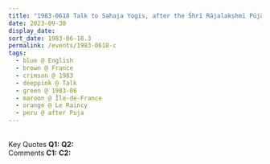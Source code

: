 ```yaml
---
title: "1983-0618 Talk to Sahaja Yogis, after the Śhrī Rājalakṣhmī Pūjā, Room, Āśhram, 9, Allée Du Rocher, Le Raincy (13 kms E of Paris), Île-de-France, France from the book Eternally Inspired Recollections of Our Divine Mother, Volume 2, Page 319"
date: 2023-09-30
display_date: 
sort_date: 1983-06-18.3
permalink: /events/1983-0618-c
tags:
  - blue @ English
  - brown @ France
  - crimson @ 1983
  - deeppink @ Talk
  - green @ 1983-06
  - maroon @ Île-de-France
  - orange @ Le Raincy
  - peru @ after Puja
---
```


<br>

<wave-list>
  <list-title color="DarkSeaGreen" width="55">Key Quotes</list-title>
  <list-item color="BlanchedAlmond" width="280"><b>Q1:</b> <i></i></list-item>
  <list-item color="Lavender" width="280"><b>Q2:</b> <i></i></list-item>
</wave-list>

<br>

<wave-list>
  <list-title color="DarkSeaGreen" width="55">Comments</list-title>
  <list-item color="BlanchedAlmond" width="280"><b>C1:</b> <i></i></list-item>
  <list-item color="Lavender" width="280"><b>C2:</b> <i></i></list-item>
</wave-list>